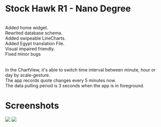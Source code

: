 # Stock Hawk R1 - Nano Degree<br/>
<br/>
Added home widget.<br/>
Rewrited database schema.<br/>
Added swipeable LineCharts.<br/>
Added Egypt translation File.<br/>
Visual impaired friendly.<br/>
Fixed minor bugs<br/>
<br/>
<br/>
In the ChartView, it's able to switch time interval between minute, hour or day by scale-gesture.<br/>
The app records quote changes every 5 minutes now.<br/>
The data pulling period is 3 seconds when the app is in foreground.<br/>


# Screenshots

![](https://raw.githubusercontent.com/michaelhuang8192/StockHawkR1/master/screenshot_1.jpg)
![](https://raw.githubusercontent.com/michaelhuang8192/StockHawkR1/master/screenshot_2.jpg)
